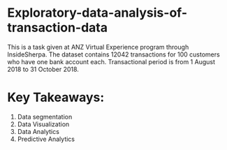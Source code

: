 # Exploratory-data-analysis-of-transaction-data
This is a task given at ANZ Virtual Experience program through InsideSherpa.
The dataset contains 12042 transactions for 100 customers who have one bank account each. Transactional period is from 1 August 2018 to 31 October 2018.

# Key Takeaways:
1. Data segmentation
2. Data Visualization
3. Data Analytics
4. Predictive Analytics
